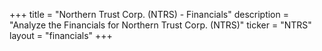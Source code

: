 +++
title = "Northern Trust Corp. (NTRS) - Financials"
description = "Analyze the Financials for Northern Trust Corp. (NTRS)"
ticker = "NTRS"
layout = "financials"
+++


